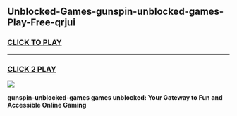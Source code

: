 
## Unblocked-Games-gunspin-unblocked-games-Play-Free-qrjui
<h3>
<a href="https://premium76.site?title=gunspin-unblocked-games&ref=21A">CLICK TO PLAY</a></h3>
<hr>

<h3>
<a href="https://premium76.site?title=gunspin-unblocked-games&ref=21A">CLICK 2 PLAY</a>
  
</h3>

<a href="https://premium76.site?title=gunspin-unblocked-games&ref=21A"><img src="https://clearcache.store/games.png"></a>


**gunspin-unblocked-games games unblocked: Your Gateway to Fun and Accessible Online Gaming**
